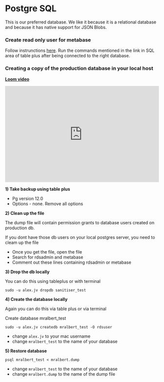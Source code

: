 # Postgre SQL 

This is our preferred database. We like it because it is a relational database and because it has native support for JSON Blobs.  

### Create read only user for metabase

Follow instrunctions [here](https://tableplus.com/blog/2018/04/postgresql-how-to-create-read-only-user.html). Run the commands mentioned in the link in SQL area of table plus after being connected to the right database. 



### Creating a copy of the production database in your local host

**[Loom video](https://www.loom.com/share/84c95cc6243a4ea084957b8ce47c4648)**   
<div style="position: relative; padding-bottom: 62.5%; height: 0;"><iframe src="https://www.loom.com/embed/84c95cc6243a4ea084957b8ce47c4648" frameborder="0" webkitallowfullscreen mozallowfullscreen allowfullscreen style="position: absolute; top: 0; left: 0; width: 100%; height: 100%;"></iframe></div>

**1) Take backup using table plus**

- Pg version 12.0
- Options - none. Remove all options

**2) Clean up the file**

The dump file will contain permission grants to database users created on production db. 

If you dont have those db users on your local postgres server, you need to cleam up the file 

- Once you get the file, open the file 
- Search for rdsadmin and metabase
- Comment out these lines containing rdsadmin or metabase

**3) Drop the db locally**

You can do this using tableplus or with terminal 
```
sudo -u alex.jv dropdb sanitiser_test
```

**4) Create the database locally**

Again you can do this via table plus or via terminal

Create database mralbert_test

```
sudo -u alex.jv createdb mralbert_test -O rdsuser
```

- change `alex.jv` to your mac username
- change `mralbert_test` to the name of your database

**5) Restore database**
```
psql mralbert_test < mralbert.dump
```

- change `mralbert_test` to the name of your database
- change `mralbert.dump` to the name of the dump file
